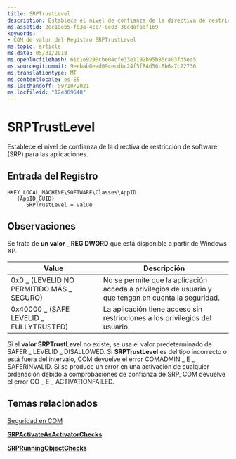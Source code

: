 ```yaml
---
title: SRPTrustLevel
description: Establece el nivel de confianza de la directiva de restricción de software (SRP) para las aplicaciones.
ms.assetid: 2ec10eb5-f83a-4ce7-8e03-36cdafadf169
keywords:
- COM de valor del Registro SRPTrustLevel
ms.topic: article
ms.date: 05/31/2018
ms.openlocfilehash: 61c1e9290cbe04cfe33e1192b95b86ca03fd5ea5
ms.sourcegitcommit: 9eebab0ead09cecdbc24f5f84d56c8b6a7c22736
ms.translationtype: MT
ms.contentlocale: es-ES
ms.lasthandoff: 09/10/2021
ms.locfileid: "124369640"
---
```

# <a name="srptrustlevel"></a>SRPTrustLevel

Establece el nivel de confianza de la directiva de restricción de software (SRP) para las aplicaciones.

## <a name="registry-entry"></a>Entrada del Registro

```
HKEY_LOCAL_MACHINE\SOFTWARE\Classes\AppID
   {AppID_GUID}
      SRPTrustLevel = value
```

## <a name="remarks"></a>Observaciones

Se trata de **un valor \_ REG DWORD** que está disponible a partir de Windows XP.



| Value                                 | Descripción                                                                          |
|---------------------------------------|--------------------------------------------------------------------------------------|
| 0x0 \_ (LEVELID NO PERMITIDO MÁS \_ SEGURO)      | No se permite que la aplicación acceda a privilegios de usuario y que tengan en cuenta la seguridad. |
| 0x40000 \_ (SAFE LEVELID \_ FULLYTRUSTED) | La aplicación tiene acceso sin restricciones a los privilegios del usuario.                    |



 

Si el **valor SRPTrustLevel** no existe, se usa el valor predeterminado de SAFER \_ LEVELID \_ DISALLOWED. Si **SRPTrustLevel** es del tipo incorrecto o está fuera del intervalo, COM devuelve el error COMADMIN \_ E \_ SAFERINVALID. Si se produce un error en una activación de cualquier ordenación debido a comprobaciones de confianza de SRP, COM devuelve el error CO \_ E \_ ACTIVATIONFAILED.

## <a name="related-topics"></a>Temas relacionados

<dl> <dt>

[Seguridad en COM](security-in-com.md)
</dt> <dt>

[**SRPActivateAsActivatorChecks**](srpactivateasactivatorchecks.md)
</dt> <dt>

[**SRPRunningObjectChecks**](srprunningobjectchecks.md)
</dt> </dl>

 

 




